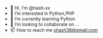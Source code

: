 - 👋 Hi, I’m @hash-xx
- 👀 I’m interested in Python,PHP
- 🌱 I’m currently learning Python
- 💞️ I’m looking to collaborate on ...
- 📫 How to reach me xhash38@gmail.com


<!---
hash-xx/hash-xx is a ✨ special ✨ repository because its `README.md` (this file) appears on your GitHub profile.
You can click the Preview link to take a look at your changes.
--->
